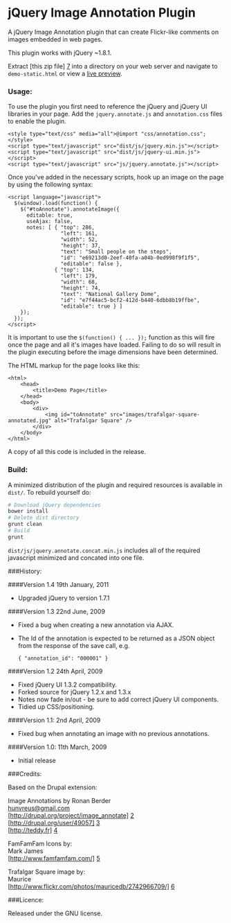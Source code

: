 # jQuery Image Annotation Plugin

A jQuery Image Annotation plugin that can create Flickr-like comments on images embedded in web pages.

This plugin works with jQuery ~1.8.1.

Extract [this zip file] [7] into a directory on your web server and navigate to `demo-static.html` or view a [live preview][1].

### Usage:

To use the plugin you first need to reference the jQuery and jQuery UI libraries in your page. Add 
the `jquery.annotate.js` and `annotation.css` files to enable the plugin.

	<style type="text/css" media="all">@import "css/annotation.css";</style>
	<script type="text/javascript" src="dist/js/jquery.min.js"></script>
	<script type="text/javascript" src="dist/js/jquery-ui.min.js"></script>
	<script type="text/javascript" src="js/jquery.annotate.js"></script>

Once you've added in the necessary scripts, hook up an image on the page by using the following syntax:

	<script language="javascript">
	  $(window).load(function() {
	    $("#toAnnotate").annotateImage({
	      editable: true,
	      useAjax: false,
	      notes: [ { "top": 286, 
	                 "left": 161, 
	                 "width": 52, 
	                 "height": 37, 
	                 "text": "Small people on the steps", 
	                 "id": "e69213d0-2eef-40fa-a04b-0ed998f9f1f5", 
	                 "editable": false },
	               { "top": 134, 
	                 "left": 179, 
	                 "width": 68, 
	                 "height": 74, 
	                 "text": "National Gallery Dome", 
	                 "id": "e7f44ac5-bcf2-412d-b440-6dbb8b19ffbe", 
	                 "editable": true } ]   
	    });
	  });
	</script>

It is important to use the `$(function() { ... });`  function as this will fire once the page and 
all it's images have loaded. Failing to do so will result in the plugin executing before the image 
dimensions have been determined.

The HTML markup for the page looks like this:

	<html>
	  	<head>
	    	<title>Demo Page</title>
	  	</head>
	  	<body>
	    	<div>
	      		<img id="toAnnotate" src="images/trafalgar-square-annotated.jpg" alt="Trafalgar Square" />
	    	</div>
	  	</body>
	</html>

A copy of all this code is included in the release.

### Build:

A minimized distribution of the plugin and required resources is available in ```dist/```. 
To rebuild yourself do:

```sh
# Download jQuery dependencies
bower install
# Delete dist directory
grunt clean
# Build
grunt
```

```dist/js/jquery.annotate.concat.min.js``` includes all of the required javascript 
minimized and concated into one file.

###History:

####Version 1.4 19th January, 2011
* Upgraded jQuery to version 1.7.1


####Version 1.3 22nd June, 2009
* Fixed a bug when creating a new annotation via AJAX.
* The Id of the annotation is expected to be returned as a JSON object from the response of the save call, e.g.

    `{ "annotation_id": "000001" }`


####Version 1.2 24th April, 2009
* Fixed jQuery UI 1.3.2 compatibility.
* Forked source for jQuery 1.2.x and 1.3.x
* Notes now fade in/out - be sure to add correct jQuery UI components.
* Tidied up CSS/positioning.


####Version 1.1: 2nd April, 2009
* Fixed bug when annotating an image with no previous annotations.


####Version 1.0: 11th March, 2009
* Initial release


###Credits:

Based on the Drupal extension:

Image Annotations by Ronan Berder  
hunvreus@gmail.com  
[http://drupal.org/project/image_annotate] [2]  
[http://drupal.org/user/49057] [3]  
[http://teddy.fr] [4]  


FamFamFam Icons by:  
Mark James  
[http://www.famfamfam.com/] [5]  
                                  

Trafalgar Square image by:  
Maurice  
[http://www.flickr.com/photos/mauricedb/2742966709/] [6]  

###Licence:

Released under the GNU license.

  [1]: http://flipbit.co.uk/jquery-image-annotation.html             "jQuery Image Annotation Plugin"
  [2]: http://drupal.org/project/image_annotate
  [3]: http://drupal.org/user/49057
  [4]: http://teddy.fr
  [5]: http://www.famfamfam.com/
  [6]: http://www.flickr.com/photos/mauricedb/2742966709/
  [7]: https://github.com/flipbit/jquery-image-annotate/zipball/master